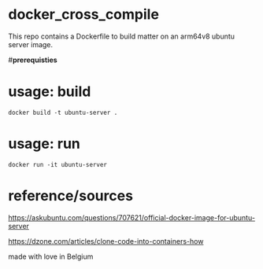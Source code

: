 # docker_cross_compile
This repo contains a Dockerfile to build matter on an arm64v8 ubuntu server image. 



#**prerequisties**



# **usage: build**
`docker build -t ubuntu-server .`

# **usage: run**
`docker run -it ubuntu-server`




# **reference/sources**
https://askubuntu.com/questions/707621/official-docker-image-for-ubuntu-server 


https://dzone.com/articles/clone-code-into-containers-how





made with love in Belgium
